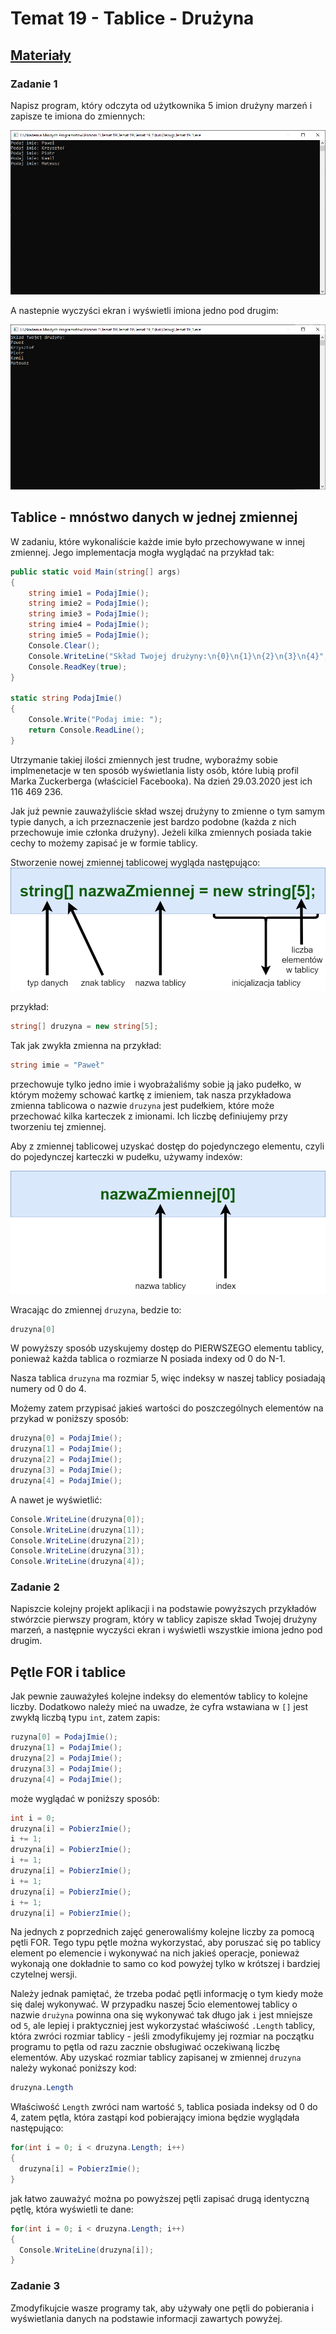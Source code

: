 # Temat 19 - Tablice - Drużyna

## [Materiały](T19_Materiały.pdf)

### Zadanie 1

Napisz program, który odczyta od użytkownika 5 imion drużyny marzeń i zapisze te imiona do zmiennych:

![Pobieranie](Grafiki/T19_screen01.png)

A nastepnie wyczyści ekran i wyświetli imiona jedno pod drugim:

![Pobieranie](Grafiki/T19_screen02.png)

## Tablice - mnóstwo danych w jednej zmiennej

W zadaniu, które wykonaliście każde imie było przechowywane w innej zmiennej. Jego implementacja mogła wyglądać na przykład tak:

```csharp
public static void Main(string[] args)
{
	string imie1 = PodajImie();
	string imie2 = PodajImie();
	string imie3 = PodajImie();
	string imie4 = PodajImie();
	string imie5 = PodajImie();
	Console.Clear();
	Console.WriteLine("Skład Twojej drużyny:\n{0}\n{1}\n{2}\n{3}\n{4}", imie1, imie2, imie3, imie4, imie5);
	Console.ReadKey(true);
}

static string PodajImie()
{
	Console.Write("Podaj imie: ");
	return Console.ReadLine();
}
```

Utrzymanie takiej ilości zmiennych jest trudne, wyboraźmy sobie implmenetacje w ten sposób wyświetlania listy osób, które lubią profil Marka Zuckerberga (właściciel Facebooka). Na dzień 29.03.2020 jest ich  116 469 236.

Jak już pewnie zauważyliście skład wszej drużyny to zmienne o tym samym typie danych, a ich przeznaczenie jest bardzo podobne (każda z nich przechowuje imie członka drużyny). Jeżeli kilka zmiennych posiada takie cechy to możemy zapisać je w formie tablicy.

Stworzenie nowej zmiennej tablicowej wygląda następująco:
![Tablica](Grafiki/T19_Tablica.png)

przykład:
```csharp
string[] druzyna = new string[5];
```

Tak jak zwykła zmienna na przykład:
```csharp
string imie = "Paweł"
```
przechowuje tylko jedno imie i wyobrażaliśmy sobie ją jako pudełko, w którym możemy schować kartkę z imieniem, tak nasza przykładowa zmienna tablicowa o nazwie `druzyna` jest pudełkiem, które może przechować kilka karteczek z imionami. Ich liczbę definiujemy przy tworzeniu tej zmiennej. 

Aby z zmiennej tablicowej uzyskać dostęp do pojedynczego elementu, czyli do pojedynczej karteczki w pudełku, używamy indexów:

![Tablica](Grafiki/T19_TablicaIndex.png)

Wracając do zmiennej `druzyna`, bedzie to:
```csharp
druzyna[0]
```
W powyższy sposób uzyskujemy dostęp do PIERWSZEGO elementu tablicy, ponieważ każda tablica o rozmiarze N posiada indexy od 0 do N-1. 

Nasza tablica `druzyna` ma rozmiar 5, więc indeksy w naszej tablicy posiadają numery od 0 do 4. 

Możemy zatem przypisać jakieś wartości do poszczególnych elementów na przykad w poniższy sposób:

```csharp
druzyna[0] = PodajImie();
druzyna[1] = PodajImie();
druzyna[2] = PodajImie();
druzyna[3] = PodajImie();
druzyna[4] = PodajImie();
```

A nawet je wyświetlić:

```csharp
Console.WriteLine(druzyna[0]);
Console.WriteLine(druzyna[1]);
Console.WriteLine(druzyna[2]);
Console.WriteLine(druzyna[3]);
Console.WriteLine(druzyna[4]);
```

### Zadanie 2

Napiszcie kolejny projekt aplikacji i na podstawie powyższych przykładów stwórzcie pierwszy program, który w tablicy zapisze skład Twojej drużyny marzeń, a następnie wyczyści ekran i wyświetli wszystkie imiona jedno pod drugim.

## Pętle FOR i tablice

Jak pewnie zauważyłeś kolejne indeksy do elementów tablicy to kolejne liczby. Dodatkowo należy mieć na uwadze, że cyfra wstawiana w `[]` jest zwykłą liczbą typu `int`, zatem zapis:
```csharp
ruzyna[0] = PodajImie();
druzyna[1] = PodajImie();
druzyna[2] = PodajImie();
druzyna[3] = PodajImie();
druzyna[4] = PodajImie();
```

może wyglądać w poniższy sposób:

```csharp
int i = 0;
druzyna[i] = PobierzImie();
i += 1;
druzyna[i] = PobierzImie();
i += 1;
druzyna[i] = PobierzImie();
i += 1;
druzyna[i] = PobierzImie();
i += 1;
druzyna[i] = PobierzImie();
```

Na jednych z poprzednich zajęć generowaliśmy kolejne liczby za pomocą pętli FOR. Tego typu pętle można wykorzystać, aby poruszać się po tablicy element po elemencie i wykonywać na nich jakieś operacje, ponieważ wykonają one dokładnie to samo co kod powyżej tylko w krótszej i bardziej czytelnej wersji.

Należy jednak pamiętać, że trzeba podać pętli informację o tym kiedy może się dalej wykonywać. W przypadku naszej 5cio elementowej tablicy o nazwie `drużyna` powinna ona się wykonywać tak długo jak `i` jest mniejsze od `5`, ale lepiej i praktyczniej jest wykorzystać właściwość `.Length` tablicy, która zwróci rozmiar tablicy - jeśli zmodyfikujemy jej rozmiar na początku programu to pętla od razu zacznie obsługiwać oczekiwaną liczbę elementów. Aby uzyskać rozmiar tablicy zapisanej w zmiennej `druzyna` należy wykonać poniższy kod:

```csharp
druzyna.Length
```

Właściwość `Length` zwróci nam wartość `5`, tablica posiada indeksy od 0 do 4, zatem pętla, która zastąpi kod pobierający imiona będzie wyglądała następująco:

```csharp
for(int i = 0; i < druzyna.Length; i++)
{
  druzyna[i] = PobierzImie();
}
```

jak łatwo zauważyć można po powyższej pętli zapisać drugą identyczną pętlę, która wyświetli te dane:

```csharp
for(int i = 0; i < druzyna.Length; i++)
{
  Console.WriteLine(druzyna[i]);
}
```

### Zadanie 3

Zmodyfikujcie wasze programy tak, aby używały one pętli do pobierania i wyświetlania danych na podstawie informacji zawartych powyżej.


